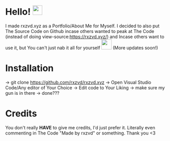 # Hello! <img src="https://i.imgur.com/otdpOnl.gif" width="30px">

I made rxzvd.xyz as a Portfolio/About Me for Myself. I decided to also put The Source Code on Github incase others wanted to peak at The Code (instead of doing view-source:https://rxzvd.xyz/) and Incase others want to use it, but You can't just nab it all for yourself <img src="https://cdn.discordapp.com/emojis/801059559573553162.png?v=1" style="height: 32px;"> (More updates soon!)

# **Installation**

-> git clone https://github.com/rxzvd/rxzvd.xyz
-> Open Visual Studio Code/Any editor of Your Choice
-> Edit code to Your Liking
-> make sure my gun is in there
-> done???

# **Credits**

You don't really **HAVE** to give me credits, I'd just prefer it. Literally even commenting in The Code "Made by rxzvd" or something. Thank you <3
